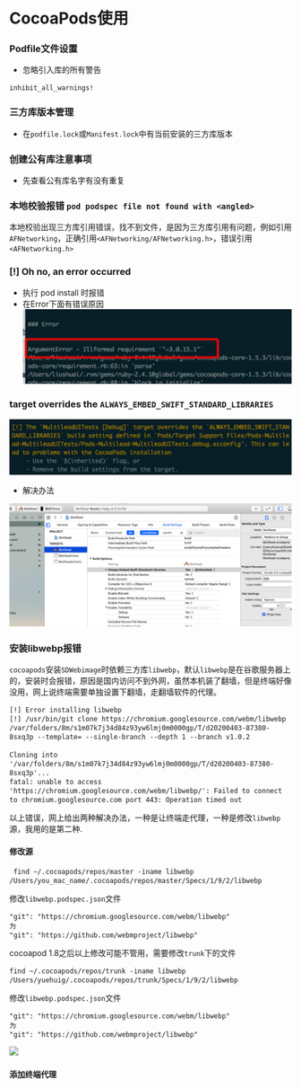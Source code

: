 # CocoaPods使用

### Podfile文件设置
- 忽略引入库的所有警告
```
inhibit_all_warnings!
```

### 三方库版本管理
- 在`podfile.lock`或`Manifest.lock`中有当前安装的三方库版本

### 创建公有库注意事项
- 先查看公有库名字有没有重复

### 本地校验报错 `pod podspec file not found with <angled>`
    
 本地校验出现三方库引用错误，找不到文件，是因为三方库引用有问题，例如引用`AFNetworking`，正确引用`<AFNetworking/AFNetworking.h>`，错误引用`<AFNetworking.h>`
 
### [!] Oh no, an error occurred
- 执行 pod install 时报错
- 在Error下面有错误原因
![](assets/Snip20190123_2.png)

### target overrides the `ALWAYS_EMBED_SWIFT_STANDARD_LIBRARIES`

![](assets/Snip20200319_1.png)

- 解决办法

![](assets/Snip20200319_4.png)

### 安装libwebp报错

`cocoapods`安装`SDWebimage`时依赖三方库`libwebp`，默认`libwebp`是在谷歌服务器上的，安装时会报错，原因是国内访问不到外网，虽然本机装了翻墙，但是终端好像没用，网上说终端需要单独设置下翻墙，走翻墙软件的代理。

```
[!] Error installing libwebp
[!] /usr/bin/git clone https://chromium.googlesource.com/webm/libwebp /var/folders/8m/s1m07k7j34d84z93yw6lmj0m0000gp/T/d20200403-87380-8sxq3p --template= --single-branch --depth 1 --branch v1.0.2

Cloning into '/var/folders/8m/s1m07k7j34d84z93yw6lmj0m0000gp/T/d20200403-87380-8sxq3p'...
fatal: unable to access 'https://chromium.googlesource.com/webm/libwebp/': Failed to connect to chromium.googlesource.com port 443: Operation timed out

```

以上错误，网上给出两种解决办法，一种是让终端走代理，一种是修改`libwebp`源，我用的是第二种.

#### 修改源

```
 find ~/.cocoapods/repos/master -iname libwebp
/Users/you_mac_name/.cocoapods/repos/master/Specs/1/9/2/libwebp

```
修改`libwebp.podspec.json`文件

```
"git": "https://chromium.googlesource.com/webm/libwebp"
为
"git": "https://github.com/webmproject/libwebp"
```

cocoapod 1.8之后以上修改可能不管用，需要修改`trunk`下的文件

```
find ~/.cocoapods/repos/trunk -iname libwebp
/Users/yuehuig/.cocoapods/repos/trunk/Specs/1/9/2/libwebp
```

修改`libwebp.podspec.json`文件

```
"git": "https://chromium.googlesource.com/webm/libwebp"
为
"git": "https://github.com/webmproject/libwebp"
```
![](https://www.jianshu.com/p/a0ca0b694ad1)
#### 添加终端代理

